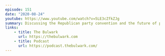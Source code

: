 ```yaml
---
episode: 151
date: "2020-08-24"
youtube: https://www.youtube.com/watch?v=5LE3cZfkZJg
summary: Discussing the Republican party convention and the future of principled conservatism
links:
    - title: The Bulwark
      url: https://thebulwark.com
    - title: Podcast
      url: https://podcast.thebulwark.com/
---
```

